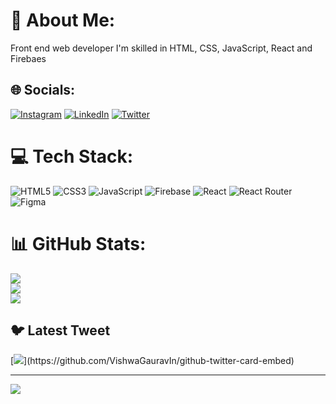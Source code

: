 # 💫 About Me:
Front end web developer I'm skilled in HTML, CSS, JavaScript, React and Firebaes<br>


## 🌐 Socials:
[![Instagram](https://img.shields.io/badge/Instagram-%23E4405F.svg?logo=Instagram&logoColor=white)](https://instagram.com/https://www.instagram.com/melosshabi5/) [![LinkedIn](https://img.shields.io/badge/LinkedIn-%230077B5.svg?logo=linkedin&logoColor=white)](https://linkedin.com/in/https://www.linkedin.com/in/melosshabi/) [![Twitter](https://img.shields.io/badge/Twitter-%231DA1F2.svg?logo=Twitter&logoColor=white)](https://twitter.com/https://twitter.com/melosshabi_) 

# 💻 Tech Stack:
![HTML5](https://img.shields.io/badge/html5-%23E34F26.svg?style=for-the-badge&logo=html5&logoColor=white) ![CSS3](https://img.shields.io/badge/css3-%231572B6.svg?style=for-the-badge&logo=css3&logoColor=white) ![JavaScript](https://img.shields.io/badge/javascript-%23323330.svg?style=for-the-badge&logo=javascript&logoColor=%23F7DF1E) ![Firebase](https://img.shields.io/badge/firebase-%23039BE5.svg?style=for-the-badge&logo=firebase) ![React](https://img.shields.io/badge/react-%2320232a.svg?style=for-the-badge&logo=react&logoColor=%2361DAFB) ![React Router](https://img.shields.io/badge/React_Router-CA4245?style=for-the-badge&logo=react-router&logoColor=white) 	![Figma](https://img.shields.io/badge/figma-%23F24E1E.svg?style=for-the-badge&logo=figma&logoColor=white)
# 📊 GitHub Stats:
![](https://github-readme-stats.vercel.app/api?username=melosshabi&theme=dark&hide_border=false&include_all_commits=false&count_private=false)<br/>
![](https://github-readme-streak-stats.herokuapp.com/?user=melosshabi&theme=dark&hide_border=false)<br/>
![](https://github-readme-stats.vercel.app/api/top-langs/?username=melosshabi&theme=dark&hide_border=false&include_all_commits=false&count_private=false&layout=compact)

## 🐦 Latest Tweet
[![](https://gtce.itsvg.in/api?username=https://twitter.com/melosshabi_)](https://github.com/VishwaGauravIn/github-twitter-card-embed)

---
[![](https://visitcount.itsvg.in/api?id=melosshabi&icon=0&color=0)](https://visitcount.itsvg.in)

<!-- Proudly created with GPRM ( https://gprm.itsvg.in ) -->
